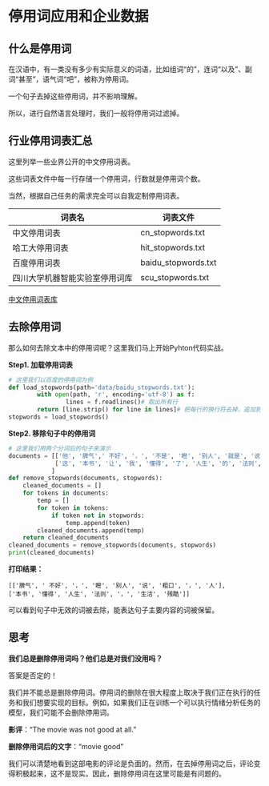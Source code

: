 # 停用词应用和企业数据

## **什么是停用词**

在汉语中，有一类没有多少有实际意义的词语，比如组词“的”，连词“以及”、副词“甚至”，语气词“吧”，被称为停用词。

一个句子去掉这些停用词，并不影响理解。

所以，进行自然语言处理时，我们一般将停用词过滤掉。

## **行业停用词表汇总**

这里列举一些业界公开的中文停用词表。

这些词表文件中每一行存储一个停用词，行数就是停用词个数。

当然，根据自己任务的需求完全可以自我定制停用词表。


| 词表名 | 词表文件 |
| - | - |
| 中文停用词表                   | cn\_stopwords.txt    |
| 哈工大停用词表                 | hit\_stopwords.txt   |
| 百度停用词表                   | baidu\_stopwords.txt |
| 四川大学机器智能实验室停用词库 | scu\_stopwords.txt   |

[中文停用词表库](https://github.com/goto456/stopwords)

## **去除停用词**

那么如何去除文本中的停用词呢？这里我们马上开始Pyhton代码实战。

**Step1. 加载停用词表**

```python
# 这里我们以百度的停用词为例
def load_stopwords(path='data/baidu_stopwords.txt'):    
		with open(path, 'r', encoding='utf-8') as f:        
				lines = f.readlines()# 取出所有行    
		return [line.strip() for line in lines]# 把每行的换行符去掉，追加到新的列表中
stopwords = load_stopwords()
```

**Step2. 移除句子中的停用词**

```python
# 这里我们用两个分词后的句子来演示
documents = [['他', '脾气',' 不好', '，', '不是', '瞪', '别人', '就是', '说', '粗口', '，', '甚至', '打', '人'],
             ['这', '本书', '让', '我', '懂得', '了', '人生', '的', '法则', '，', '以及', '生活', '的', '残酷'],
            ]
def remove_stopwords(documents, stopwords):
    cleaned_documents = []
    for tokens in documents:
        temp = []
        for token in tokens:
            if token not in stopwords:
                temp.append(token)
        cleaned_documents.append(temp)
    return cleaned_documents
cleaned_documents = remove_stopwords(documents, stopwords)
print(cleaned_documents)
```

**打印结果：**

```
[['脾气', ' 不好', '，', '瞪', '别人', '说', '粗口', '，', '人'],
['本书', '懂得', '人生', '法则', '，', '生活', '残酷']]
```

可以看到句子中无效的词被去除，能表达句子主要内容的词被保留。

## **思考**

**我们总是删除停用词吗？他们总是对我们没用吗？**

答案是否定的！

我们并不能总是删除停用词。停用词的删除在很大程度上取决于我们正在执行的任务和我们想要实现的目标。例如，如果我们正在训练一个可以执行情绪分析任务的模型，我们可能不会删除停用词。

**影评**：“The movie was not good at all.”

**删除停用词后的文字**：“movie good”

我们可以清楚地看到这部电影的评论是负面的。然而，在去掉停用词之后，评论变得积极起来，这不是现实。因此，删除停用词在这里可能是有问题的。